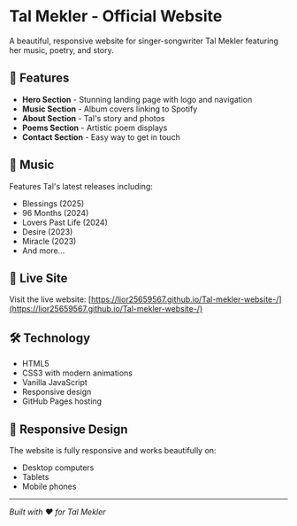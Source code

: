 # Tal Mekler - Official Website

A beautiful, responsive website for singer-songwriter Tal Mekler featuring her music, poetry, and story.

## 🌟 Features

- **Hero Section** - Stunning landing page with logo and navigation
- **Music Section** - Album covers linking to Spotify
- **About Section** - Tal's story and photos
- **Poems Section** - Artistic poem displays
- **Contact Section** - Easy way to get in touch

## 🎵 Music

Features Tal's latest releases including:
- Blessings (2025)
- 96 Months (2024)
- Lovers Past Life (2024)
- Desire (2023)
- Miracle (2023)
- And more...

## 🚀 Live Site

Visit the live website: [https://lior25659567.github.io/Tal-mekler-website-/](https://lior25659567.github.io/Tal-mekler-website-/)

## 🛠️ Technology

- HTML5
- CSS3 with modern animations
- Vanilla JavaScript
- Responsive design
- GitHub Pages hosting

## 📱 Responsive Design

The website is fully responsive and works beautifully on:
- Desktop computers
- Tablets
- Mobile phones

---

*Built with ❤️ for Tal Mekler* 